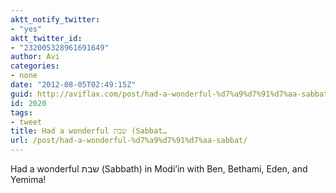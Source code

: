 ```yaml
---
aktt_notify_twitter:
- "yes"
aktt_twitter_id:
- "232005328961691649"
author: Avi
categories:
- none
date: "2012-08-05T02:49:15Z"
guid: http://aviflax.com/post/had-a-wonderful-%d7%a9%d7%91%d7%aa-sabbat/
id: 2020
tags:
- tweet
title: Had a wonderful שבת (Sabbat…
url: /post/had-a-wonderful-%d7%a9%d7%91%d7%aa-sabbat/
---
```

Had a wonderful שבת (Sabbath) in Modi’in with Ben, Bethami, Eden, and Yemima!